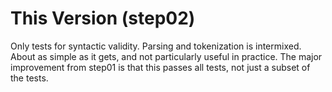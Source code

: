 # This Version (step02) #

Only tests for syntactic validity.  Parsing and tokenization is intermixed.
About as simple as it gets, and not particularly useful in practice.
The major improvement from step01 is that this passes all tests, not just a subset of the tests.
